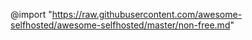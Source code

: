 @import "https://raw.githubusercontent.com/awesome-selfhosted/awesome-selfhosted/master/non-free.md"